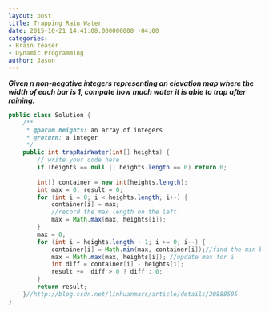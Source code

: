 ```yaml
---
layout: post
title: Trapping Rain Water
date: 2015-10-21 14:41:08.000000000 -04:00
categories:
- Brain teaser
- Dynamic Programming
author: Jason
---
```

<p><strong><em>Given n non-negative integers representing an elevation map where the width of each bar is 1, compute how much water it is able to trap after raining.</em></strong></p>

``` java
public class Solution {
    /**
     * @param heights: an array of integers
     * @return: a integer
     */
    public int trapRainWater(int[] heights) {
        // write your code here
        if (heights == null || heights.length == 0) return 0;
        
        int[] container = new int[heights.length];
        int max = 0, result = 0;
        for (int i = 0; i < heights.length; i++) {
            container[i] = max;
            //record the max length on the left
            max = Math.max(max, heights[i]);
        }
        max = 0;
        for (int i = heights.length - 1; i >= 0; i--) {
            container[i] = Math.min(max, container[i]);//find the min between left max and rightmax, max is actually max on the right
            max = Math.max(max, heights[i]); //update max for i
            int diff = container[i] - heights[i];
            result +=  diff > 0 ? diff : 0;
        }
        return result;
    }//http://blog.csdn.net/linhuanmars/article/details/20888505
}

```
